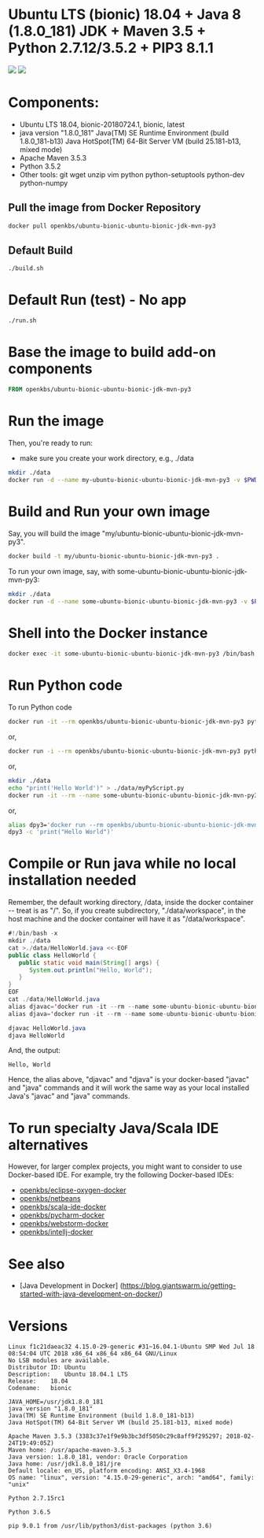 # Ubuntu LTS (bionic) 18.04 + Java 8 (1.8.0_181) JDK + Maven 3.5 + Python 2.7.12/3.5.2 + PIP3 8.1.1

[![](https://images.microbadger.com/badges/image/openkbs/ubuntu-bionic-ubuntu-bionic-jdk-mvn-py3.svg)](https://microbadger.com/images/openkbs/ubuntu-bionic-ubuntu-bionic-jdk-mvn-py3 "Get your own image badge on microbadger.com") [![](https://images.microbadger.com/badges/version/openkbs/ubuntu-bionic-ubuntu-bionic-jdk-mvn-py3.svg)](https://microbadger.com/images/openkbs/ubuntu-bionic-ubuntu-bionic-jdk-mvn-py3 "Get your own version badge on microbadger.com")

# Components:
* Ubuntu LTS 18.04, bionic-20180724.1, bionic, latest
* java version "1.8.0_181"
  Java(TM) SE Runtime Environment (build 1.8.0_181-b13)
  Java HotSpot(TM) 64-Bit Server VM (build 25.181-b13, mixed mode)
* Apache Maven 3.5.3
* Python 3.5.2
* Other tools: git wget unzip vim python python-setuptools python-dev python-numpy 

## Pull the image from Docker Repository

```bash
docker pull openkbs/ubuntu-bionic-ubuntu-bionic-jdk-mvn-py3
```

## Default Build
```
./build.sh
```

# Default Run (test) - No app
```
./run.sh
```

# Base the image to build add-on components

```Dockerfile
FROM openkbs/ubuntu-bionic-ubuntu-bionic-jdk-mvn-py3
```

# Run the image

Then, you're ready to run:
- make sure you create your work directory, e.g., ./data

```bash
mkdir ./data
docker run -d --name my-ubuntu-bionic-ubuntu-bionic-jdk-mvn-py3 -v $PWD/data:/data -i -t openkbs/ubuntu-bionic-ubuntu-bionic-jdk-mvn-py3
```

# Build and Run your own image
Say, you will build the image "my/ubuntu-bionic-ubuntu-bionic-jdk-mvn-py3".

```bash
docker build -t my/ubuntu-bionic-ubuntu-bionic-jdk-mvn-py3 .
```

To run your own image, say, with some-ubuntu-bionic-ubuntu-bionic-jdk-mvn-py3:

```bash
mkdir ./data
docker run -d --name some-ubuntu-bionic-ubuntu-bionic-jdk-mvn-py3 -v $PWD/data:/data -i -t my/ubuntu-bionic-ubuntu-bionic-jdk-mvn-py3
```

# Shell into the Docker instance

```bash
docker exec -it some-ubuntu-bionic-ubuntu-bionic-jdk-mvn-py3 /bin/bash
```

# Run Python code

To run Python code 

```bash
docker run -it --rm openkbs/ubuntu-bionic-ubuntu-bionic-jdk-mvn-py3 python3 -c 'print("Hello World")'
```

or,

```bash
docker run -i --rm openkbs/ubuntu-bionic-ubuntu-bionic-jdk-mvn-py3 python3 < myPyScript.py 
```

or,

```bash
mkdir ./data
echo "print('Hello World')" > ./data/myPyScript.py
docker run -it --rm --name some-ubuntu-bionic-ubuntu-bionic-jdk-mvn-py3 -v "$PWD"/data:/data openkbs/ubuntu-bionic-ubuntu-bionic-jdk-mvn-py3 python3 myPyScript.py
```

or,

```bash
alias dpy3='docker run --rm openkbs/ubuntu-bionic-ubuntu-bionic-jdk-mvn-py3 python3'
dpy3 -c 'print("Hello World")'
```

# Compile or Run java while no local installation needed
Remember, the default working directory, /data, inside the docker container -- treat is as "/".
So, if you create subdirectory, "./data/workspace", in the host machine and 
the docker container will have it as "/data/workspace".

```java
#!/bin/bash -x
mkdir ./data
cat >./data/HelloWorld.java <<-EOF
public class HelloWorld {
   public static void main(String[] args) {
      System.out.println("Hello, World");
   }
}
EOF
cat ./data/HelloWorld.java
alias djavac='docker run -it --rm --name some-ubuntu-bionic-ubuntu-bionic-jdk-mvn-py3 -v '$PWD'/data:/data openkbs/ubuntu-bionic-ubuntu-bionic-jdk-mvn-py3 javac'
alias djava='docker run -it --rm --name some-ubuntu-bionic-ubuntu-bionic-jdk-mvn-py3 -v '$PWD'/data:/data openkbs/ubuntu-bionic-ubuntu-bionic-jdk-mvn-py3 java'

djavac HelloWorld.java
djava HelloWorld
```
And, the output:
```
Hello, World
```
Hence, the alias above, "djavac" and "djava" is your docker-based "javac" and "java" commands and 
it will work the same way as your local installed Java's "javac" and "java" commands. 

# To run specialty Java/Scala IDE alternatives
However, for larger complex projects, you might want to consider to use Docker-based IDE. 
For example, try the following Docker-based IDEs:
* [openkbs/eclipse-oxygen-docker](https://hub.docker.com/r/openkbs/eclipse-oxygen-docker/)
* [openkbs/netbeans](https://hub.docker.com/r/openkbs/netbeans/)
* [openkbs/scala-ide-docker](https://hub.docker.com/r/openkbs/scala-ide-docker/)
* [openkbs/pycharm-docker](https://hub.docker.com/r/openkbs/pycharm-docker/)
* [openkbs/webstorm-docker](https://hub.docker.com/r/openkbs/webstorm-docker/)
* [openkbs/intellj-docker](https://hub.docker.com/r/openkbs/intellij-docker/)

# See also
* [Java Development in Docker] (https://blog.giantswarm.io/getting-started-with-java-development-on-docker/)

# Versions
```
Linux f1c21daeac32 4.15.0-29-generic #31~16.04.1-Ubuntu SMP Wed Jul 18 08:54:04 UTC 2018 x86_64 x86_64 x86_64 GNU/Linux
No LSB modules are available.
Distributor ID:	Ubuntu
Description:	Ubuntu 18.04.1 LTS
Release:	18.04
Codename:	bionic

JAVA_HOME=/usr/jdk1.8.0_181
java version "1.8.0_181"
Java(TM) SE Runtime Environment (build 1.8.0_181-b13)
Java HotSpot(TM) 64-Bit Server VM (build 25.181-b13, mixed mode)

Apache Maven 3.5.3 (3383c37e1f9e9b3bc3df5050c29c8aff9f295297; 2018-02-24T19:49:05Z)
Maven home: /usr/apache-maven-3.5.3
Java version: 1.8.0_181, vendor: Oracle Corporation
Java home: /usr/jdk1.8.0_181/jre
Default locale: en_US, platform encoding: ANSI_X3.4-1968
OS name: "linux", version: "4.15.0-29-generic", arch: "amd64", family: "unix"

Python 2.7.15rc1

Python 3.6.5

pip 9.0.1 from /usr/lib/python3/dist-packages (python 3.6)
```
